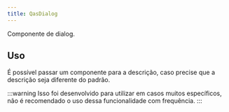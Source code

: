```yaml
---
title: QasDialog
---
```


Componente de dialog.

<doc-api file="dialog/QasDialog" name="QasDialog" />

## Uso

<doc-example file="QasDialog/Basic" title="Básico" />
<doc-example file="QasDialog/ExWithActions" title="Com ações" />
<doc-example file="QasDialog/ExWithSingleAction" title="Com uma única ação" />

É possível passar um componente para a descrição, caso precise que a descrição seja diferente do padrão.

:::warning
Isso foi desenvolvido para utilizar em casos muitos específicos, não é recomendado o uso dessa funcionalidade com frequência.
:::
<doc-example file="QasDialog/DialogWithDescriptionComponent" title="Descrição sendo um componente" />
